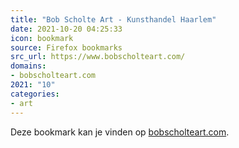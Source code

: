 ```yaml
---
title: "Bob Scholte Art - Kunsthandel Haarlem"
date: 2021-10-20 04:25:33
icon: bookmark
source: Firefox bookmarks
src_url: https://www.bobscholteart.com/
domains:
- bobscholteart.com
2021: "10"
categories:
- art
---
```

Deze bookmark kan je vinden op [bobscholteart.com](https://www.bobscholteart.com/).
